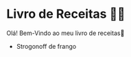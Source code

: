 # Livro de Receitas :man_cook:

Olá! Bem-Vindo ao meu livro de receitas:wave:

 - Strogonoff de frango
